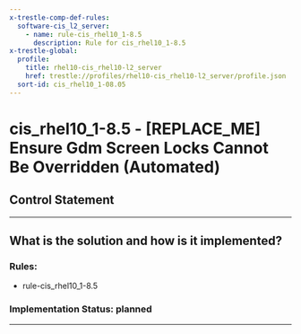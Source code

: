 ```yaml
---
x-trestle-comp-def-rules:
  software-cis_l2_server:
    - name: rule-cis_rhel10_1-8.5
      description: Rule for cis_rhel10_1-8.5
x-trestle-global:
  profile:
    title: rhel10-cis_rhel10-l2_server
    href: trestle://profiles/rhel10-cis_rhel10-l2_server/profile.json
  sort-id: cis_rhel10_1-08.05
---
```


# cis_rhel10_1-8.5 - \[REPLACE_ME\] Ensure Gdm Screen Locks Cannot Be Overridden (Automated)

## Control Statement

______________________________________________________________________

## What is the solution and how is it implemented?

<!-- For implementation status enter one of: implemented, partial, planned, alternative, not-applicable -->

<!-- Note that the list of rules under ### Rules: is read-only and changes will not be captured after assembly to JSON -->

<!-- Add control implementation description here for control: cis_rhel10_1-8.5 -->

### Rules:

  - rule-cis_rhel10_1-8.5

### Implementation Status: planned

______________________________________________________________________
